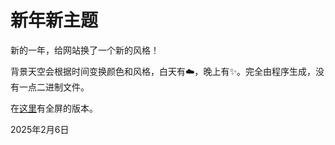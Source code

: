 # 新年新主题

新的一年，给网站换了一个新的风格！

背景天空会根据时间变换颜色和风格，白天有☁️，晚上有✨。完全由程序生成，没有一点二进制文件。

在[这里](img/pixelart/index.html)有全屏的版本。

2025年2月6日
